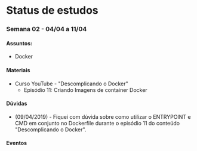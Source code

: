 # Status de estudos

### Semana 02 - 04/04 a 11/04
#### Assuntos:
- Docker

#### Materiais

  - Curso YouTube - "Descomplicando o Docker"
    - Episódio 11: Criando Imagens de container Docker

#### Dúvidas
  - (09/04/2019) - Fiquei com dúvida sobre como utilizar o ENTRYPOINT e CMD em conjunto no Dockerfile durante o episódio  11 do conteúdo "Descomplicando o Docker".

#### Eventos
